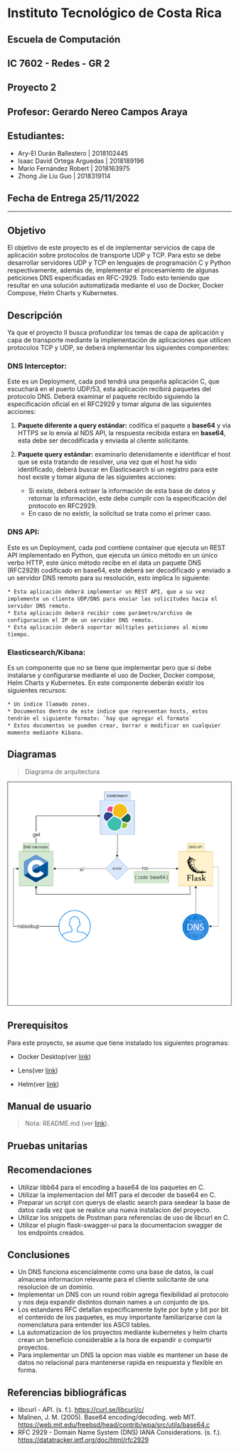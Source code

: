 # Instituto Tecnológico de Costa Rica  
## Escuela de Computación  
## IC 7602 - Redes - GR 2  
## Proyecto 2
## Profesor: Gerardo Nereo Campos Araya  
## Estudiantes:

- Ary-El Durán Ballestero | 2018102445
- Isaac David Ortega Arguedas | 2018189196
- Mario Fernández Robert | 2018163975
- Zhong Jie Liu Guo | 2018319114

## Fecha de Entrega 25/11/2022
---

## Objetivo
El objetivo de este proyecto es el de implementar servicios de capa de aplicación sobre protocolos de transporte UDP y TCP. Para esto se debe desarrollar servidores UDP y TCP en lenguajes de programación C y Python respectivamente, además de, implementar el procesamiento de algunas peticiones DNS especificadas en RFC-2929. Todo esto teniendo que resultar en una solución automatizada mediante el uso de Docker, Docker Compose, Helm Charts y Kubernetes.

## Descripción
Ya que el proyecto II busca profundizar los temas de capa de aplicación y capa de transporte mediante la implementación de aplicaciones que utilicen protocolos TCP y UDP, se deberá implementar los siguientes componentes:
### DNS Interceptor:
Este es un Deployment, cada pod tendrá una pequeña aplicación  C, que escuchará en el puerto UDP/53, esta aplicación recibirá paquetes del protocolo DNS. Deberá examinar el paquete recibido siguiendo la especificación oficial en el RFC2929 y tomar alguna de las siguientes acciones:

1. **Paquete diferente a query estándar:** codifica el paquete a **base64** y via HTTPS se lo envia al NDS API, la respuesta recibida estara en **base64**, esta debe ser decodificada y enviada al cliente solicitante.

2. **Paquete query estándar:** examinarlo detenidamente e identificar el host que se esta tratando de resolver, una 
vez que el host ha sido identificado, deberá buscar en Elasticsearch si un registro para este host existe y tomar alguna de las siguientes acciones:
    
    *  Si existe, deberá extraer la información de esta base de datos y retornar la información, este debe cumplir con la especificación del protocolo en RFC2929.
    * En caso de no existir, la solicitud se trata como el primer caso.
### DNS API:
Este es un Deployment, cada pod contiene container que ejecuta un REST API implementado en Python, que ejecuta un único método en un único verbo HTTP, este único método recibe en el data un paquete DNS (RFC2929) codificado en 
base64, este deberá ser decodificado y enviado a un servidor DNS remoto para su resolución, esto implica lo siguiente:
    
    * Esta aplicación deberá implementar un REST API, que a su vez implemente un cliente UDP/DNS para enviar las solicitudes hacia el servidor DNS remoto.
    * Esta aplicación deberá recibir como parámetro/archivo de configuración el IP de un servidor DNS remoto.
    * Esta aplicación deberá soportar múltiples peticiones al mismo tiempo.
### Elasticsearch/Kibana:
Es un componente que no se tiene que implementar pero que si debe instalarse y configurarse mediante el uso de Docker, Docker compose, Helm Charts y Kubernetes. En este componente deberán existir los siguientes recursos:

    * Un índice llamado zones.
    * Documentos dentro de este índice que representan hosts, estos tendrán el siguiente formato: `hay que agregar el formato`
    * Estos documentos se pueden crear, borrar o modificar en cualquier momento mediante Kibana.
## Diagramas

> Diagrama de arquitectura

![](./assets/arquitectura-proy-2.png)

## Prerequisitos
Para este proyecto, se asume que tiene instalado los siguientes programas:

- Docker Desktop(ver [link](https://www.docker.com/))
- Lens(ver [link](https://k8slens.dev/))

- Helm(ver [link](https://helm.sh/))

## Manual de usuario
> Nota: README.md (ver [link](https://github.com/Ary2000/RepoRedes/tree/main/Proyecto2#readme)).
## Pruebas unitarias


## Recomendaciones

- Utilizar libb64 para el encoding a base64 de los paquetes en C.
- Utilizar la implementacion del MIT para el decoder de base64 en C.
- Preparar un script con querys de elastic search para seedear la base de datos cada vez que se realice una nueva instalacion del proyecto.
- Utilizar los snippets de Postman para referencias de uso de libcurl en C.
- Utilizar el plugin flask-swagger-ui para la documentacion swagger de los endpoints creados.

## Conclusiones

- Un DNS funciona escencialmente como una base de datos, la cual almacena informacion relevante para el cliente solicitante de una resolucion de un dominio.
- Implementar un DNS con un round robin agrega flexibilidad al protocolo y nos deja expandir distintos domain names a un conjunto de ips.
- Los estandares RFC detallan especificamente byte por byte y bit por bit el contenido de los paquetes, es muy importante familiarizarse con la nomenclatura para entender los ASCII tables.
- La automatizacion de los proyectos mediante kubernetes y helm charts crean un beneficio considerable a la hora de expandir o compartir proyectos.
- Para implementar un DNS la opcion mas viable es mantener un base de datos no relacional para mantenerse rapida en respuesta y flexible en forma.


## Referencias bibliográficas

- libcurl - API. (s. f.). https://curl.se/libcurl/c/
- Malinen, J. M. (2005). Base64 encoding/decoding. web MIT. https://web.mit.edu/freebsd/head/contrib/wpa/src/utils/base64.c
- RFC 2929 - Domain Name System (DNS) IANA Considerations. (s. f.). https://datatracker.ietf.org/doc/html/rfc2929